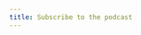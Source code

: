 ```yaml
---
title: Subscribe to the podcast
---
```

<a href="https://geo.itunes.apple.com/gb/podcast/eventful-brighton/id254412785?mt=2" style="display:inline-block;overflow:hidden;background:url(http://linkmaker.itunes.apple.com/images/badges/en-us/badge_itunes-lrg.svg) no-repeat;width:165px;height:40px;" target="_blank"></a>

<a href="http://feeds.feedburner.com/EventfulBrighton" title="Subscribe to the podcast feed" rel="alternate" type="application/rss+xml" target="_blank"><img src="//feedburner.google.com/fb/images/pub/feed-icon32x32.png" alt="" style="border:0"/></a>
